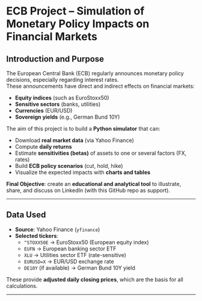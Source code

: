 # ECB Project – Simulation of Monetary Policy Impacts on Financial Markets  

## Introduction and Purpose  

The European Central Bank (ECB) regularly announces monetary policy decisions, especially regarding interest rates.  
These announcements have direct and indirect effects on financial markets:  

- **Equity indices** (such as EuroStoxx50)  
- **Sensitive sectors** (banks, utilities)  
- **Currencies** (EUR/USD)  
- **Sovereign yields** (e.g., German Bund 10Y)  

The aim of this project is to build a **Python simulator** that can:  
- Download **real market data** (via Yahoo Finance)  
- Compute **daily returns**  
- Estimate **sensitivities (betas)** of assets to one or several factors (FX, rates)  
- Build **ECB policy scenarios** (cut, hold, hike)  
- Visualize the expected impacts with **charts and tables**  

**Final Objective**: create an **educational and analytical tool** to illustrate, share, and discuss on LinkedIn (with this GitHub repo as support).  

---

## Data Used  

- **Source**: Yahoo Finance (`yfinance`)  
- **Selected tickers**:  
  - `^STOXX50E` → EuroStoxx50 (European equity index)  
  - `EUFN` → European banking sector ETF  
  - `XLU` → Utilities sector ETF (rate-sensitive)  
  - `EURUSD=X` → EUR/USD exchange rate  
  - `DE10Y` (if available) → German Bund 10Y yield  

These provide **adjusted daily closing prices**, which are the basis for all calculations.  


---

